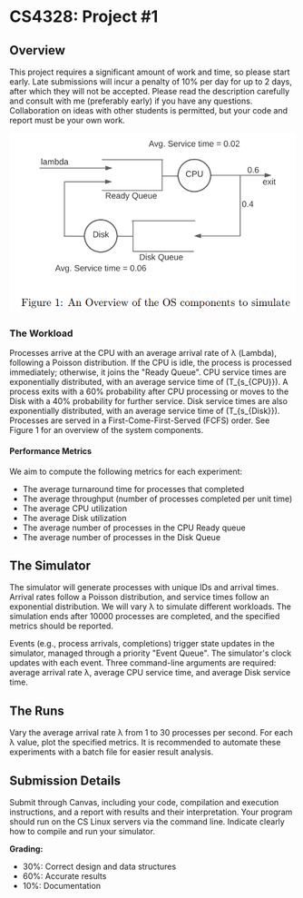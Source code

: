 # CS4328: Project #1

## Overview

This project requires a significant amount of work and time, so please start early. Late submissions will incur a penalty of 10% per day for up to 2 days, after which they will not be accepted. Please read the description carefully and consult with me (preferably early) if you have any questions. Collaboration on ideas with other students is permitted, but your code and report must be your own work.

![Example Image](system.png)

### The Workload

Processes arrive at the CPU with an average arrival rate of λ (Lambda), following a Poisson distribution. If the CPU is idle, the process is processed immediately; otherwise, it joins the "Ready Queue". CPU service times are exponentially distributed, with an average service time of \(T_{s_{CPU}}\). A process exits with a 60% probability after CPU processing or moves to the Disk with a 40% probability for further service. Disk service times are also exponentially distributed, with an average service time of \(T_{s_{Disk}}\). Processes are served in a First-Come-First-Served (FCFS) order. See Figure 1 for an overview of the system components.

#### Performance Metrics

We aim to compute the following metrics for each experiment:

- The average turnaround time for processes that completed
- The average throughput (number of processes completed per unit time)
- The average CPU utilization
- The average Disk utilization
- The average number of processes in the CPU Ready queue
- The average number of processes in the Disk Queue

## The Simulator

The simulator will generate processes with unique IDs and arrival times. Arrival rates follow a Poisson distribution, and service times follow an exponential distribution. We will vary λ to simulate different workloads. The simulation ends after 10000 processes are completed, and the specified metrics should be reported.

Events (e.g., process arrivals, completions) trigger state updates in the simulator, managed through a priority "Event Queue". The simulator's clock updates with each event. Three command-line arguments are required: average arrival rate λ, average CPU service time, and average Disk service time.

## The Runs

Vary the average arrival rate λ from 1 to 30 processes per second. For each λ value, plot the specified metrics. It is recommended to automate these experiments with a batch file for easier result analysis.

## Submission Details

Submit through Canvas, including your code, compilation and execution instructions, and a report with results and their interpretation. Your program should run on the CS Linux servers via the command line. Indicate clearly how to compile and run your simulator.

**Grading:**

- 30%: Correct design and data structures
- 60%: Accurate results
- 10%: Documentation
